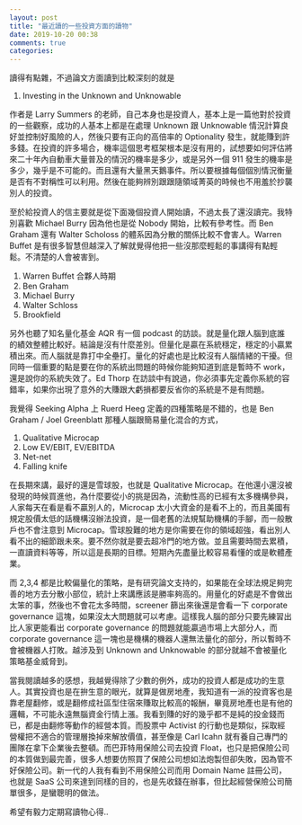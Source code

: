 ```yaml
---
layout: post
title: "最近讀的一些投資方面的讀物"
date: 2019-10-20 00:38 
comments: true
categories: 
---
```


讀得有點雜，不過論文方面讀到比較深刻的就是 

1. Investing in the Unknown and Unknowable

作者是 Larry Summers 的老師，自己本身也是投資人，基本上是一篇他對於投資的一些觀察，成功的人基本上都是在處理 Unknown 跟 Unknowable 情況計算良好並控制好風險的人，然後只要有正向的高倍率的 Optionality 發生，就能賺到許多錢。在投資的許多場合，機率這個思考框架根本是沒有用的，試想要如何評估將來二十年內自動車大量普及的情況的機率是多少，或是另外一個 911 發生的機率是多少，幾乎是不可能的。而且還有大量黑天鵝事件。所以要根據每個個別情況衡量是否有不對稱性可以利用。然後在能夠辨別跟跟隨領域菁英的時候也不用羞於抄襲別人的投資。

至於給投資人的信主要就是從下面幾個投資人開始讀，不過太長了還沒讀完。我特別喜歡 Michael Burry 因為他也是從 Nobody 開始，比較有參考性。而 Ben Graham 還有 Walter Scholoss 的體系因為分散的關係比較不會害人。Warren Buffet 是有很多智慧但越深入了解就覺得他把一些沒那麼輕鬆的事講得有點輕鬆。不清楚的人會被害到。

1. Warren Buffet 合夥人時期
2. Ben Graham
3. Michael Burry
4. Walter Schloss
5. Brookfield

另外也聽了知名量化基金 AQR 有一個 podcast 的訪談。就是量化跟人腦到底誰的績效整體比較好。結論是沒有什麼差別。但量化是贏在系統穩定，穩定的小贏累積出來。而人腦就是靠打中全壘打。量化的好處也是比較沒有人腦情緒的干擾。但同時一個重要的點是要在你的系統出問題的時候你能夠知道到底是暫時不
work，還是說你的系統失效了。Ed Thorp 在訪談中有說過，你必須事先定義你系統的容錯率，如果你出現了意外的大賺跟大虧損都要反省你的系統是不是有問題。

我覺得 Seeking Alpha 上 Ruerd Heeg 定義的四種策略是不錯的，也是 Ben Graham / Joel Greenblatt 那種人腦跟簡易量化混合的方式，

1. Qualitative Microcap
2. Low EV/EBIT, EV/EBITDA
3. Net-net
4. Falling knife

在長期來講，最好的還是雪球股，也就是 Qualitative Microcap。在他還小還沒被發現的時候買進他，為什麼要從小的挑是因為，流動性高的已經有太多機構參與，人家每天在看是看不贏別人的，Microcap 太小大資金的是看不上的，而且美國有規定股價太低的話機構沒辦法投資，是一個老舊的法規幫助機構的手腳，而一般散戶也不會注意到 Microcap。雪球股難的地方是你需要在你的領域超強，看出別人看不出的細節跟未來。要不然你就是要去超冷門的地方做。並且需要時間去累積，一直讀資料等等，所以這是長期的目標。短期內先盡量比較容易看懂的或是軟體產業。

而 2,3,4 都是比較偏量化的策略，是有研究論文支持的，如果能在全球法規足夠完善的地方去分散小部位，統計上來講應該是勝率夠高的。用量化的好處是不會做出太笨的事，然後也不會花太多時間，screener 篩出來後還是會看一下 corporate governance 這塊，如果沒太大問題就可以考慮。這樣我人腦的部分只要先練習出比人家更能看出 corporate governance 的問題就能贏過市場上大部分人，而 corporate governance 這一塊也是機構的機器人還無法量化的部分，所以暫時不會被機器人打敗。越涉及到
Unknown and Unknowable 的部分就越不會被量化策略基金威脅到。

當我閱讀越多的感想，我越覺得除了少數的例外，成功的投資人都是成功的生意人。其實投資也是在拚生意的眼光，就算是做房地產，我知道有一派的投資客也是靠老屋翻修，或是翻修成社區型住宿來賺取比較高的報酬，畢竟房地產也是有他的邏輯，不可能永遠無腦資金行情上漲。我看到賺的好的幾乎都不是純的投金錢而已，都是由翻修等動作的經營本質。而股票中 Activist 的行動也是類似，採取經營權把不適合的管理層換掉來解放價值，甚至像是 Carl Icahn 就有養自己專門的團隊在拿下企業後去整頓。而巴菲特用保險公司去投資 Float，也只是把保險公司的本質做到最完善，很多人想要仿照買了保險公司想如法炮製但卻失敗，因為管不好保險公司。新一代的人我有看到不用保險公司而用
Domain Name 註冊公司，也就是 SaaS 公司來達到同樣的目的，也是先收錢在辦事，但比起經營保險公司簡單很多，是蠻聰明的做法。

希望有毅力定期寫讀物心得..
